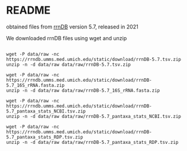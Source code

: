 # README

obtained files from [rrnDB](https://rrndb.umms.med.umich.edu/static/download/)
version 5.7, released in 2021

We downloaded rrnDB files using wget
and unzip

```

wget -P data/raw -nc https://rrndb.umms.med.umich.edu/static/download/rrnDB-5.7.tsv.zip
unzip -n -d data/raw data/raw/rrnDB-5.7.tsv.zip

wget -P data/raw -nc https://rrndb.umms.med.umich.edu/static/download/rrnDB-5.7_16S_rRNA.fasta.zip
unzip -n -d data/raw data/raw/rrnDB-5.7_16S_rRNA.fasta.zip

wget -P data/raw -nc https://rrndb.umms.med.umich.edu/static/download/rrnDB-5.7_pantaxa_stats_NCBI.tsv.zip
unzip -n -d data/raw data/raw/rrnDB-5.7_pantaxa_stats_NCBI.tsv.zip

wget -P data/raw -nc https://rrndb.umms.med.umich.edu/static/download/rrnDB-5.7_pantaxa_stats_RDP.tsv.zip
unzip -n -d data/raw data/raw/rrnDB-5.7_pantaxa_stats_RDP.tsv.zip

```
